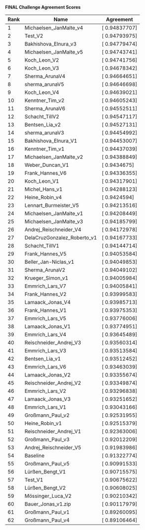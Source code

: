 **FINAL Challenge Agreement Scores**



|Rank|Name|Agreement|
|----|-----|---|
|1|Michaelsen_JanMalte_v4|[ 0.94837707]|
|2|Test_V2|[ 0.94793975]|
|3|Bakhishova_Elnura_v3|[ 0.94779474]|
|4|Michaelsen_JanMalte_v5|[ 0.94743741]|
|5|Koch_Leon_V2|[ 0.94741756]|
|6|Koch_Leon_V3|[ 0.94678342]|
|7|Sherma_ArunaV4|[ 0.94664651]|
|8|sherma_arunaV5|[ 0.94646698]|
|9|Koch_Leon_V4|[ 0.94639021]|
|10|Kenntner_Tim_v2|[ 0.94605243]|
|11|Sherma_ArunaV6|[ 0.94552511]|
|12|Schacht_TillV2|[ 0.94547117]|
|13|Bentsen_Lia_v2|[ 0.94527131]|
|14|sherma_arunaV3|[ 0.94454992]|
|15|Bakhishova_Elnura_V1|[ 0.94453007]|
|16|Kenntner_Tim_v1|[ 0.94437039]|
|17|Michaelsen_JanMalte_v2|[ 0.94388849]|
|18|Weber_Duncan_V1|[ 0.9434675]|
|19|Frank_Hannes_V6|[ 0.94336355]|
|20|Koch_Leon_V1|[ 0.94317901]|
|21|Michel_Hans_v1|[ 0.94288123]|
|22|Heine_Robin_v4|[ 0.9424594]|
|23|Lennart_Burmeister_V5|[ 0.94213516]|
|24|Michaelsen_JanMalte_v1|[ 0.94208449]|
|25|Michaelsen_JanMalte_v3|[ 0.94185799]|
|26|Andrej_Reischneider_V4|[ 0.94172978]|
|27|DelaCruzGonzalez_Roberto_v1|[ 0.94167733]|
|28|Schacht_TillV1|[ 0.94144714]|
|29|Frank_Hannes_V5|[ 0.94053584]|
|30|Beller_Jan-Niclas_v1|[ 0.94049853]|
|31|Sherma_ArunaV2|[ 0.94049102]|
|32|Krueger_Simon_v1|[ 0.94005984]|
|33|Emmrich_Lars_V7|[ 0.94005841]|
|34|Frank_Hannes_V2|[ 0.93999583]|
|35|Lamaack_Jonas_V4|[ 0.93985713]|
|36|Frank_Hannes_V1|[ 0.93975353]|
|37|Emmrich_Lars_V5|[ 0.93776006]|
|38|Lamaack_Jonas_V1|[ 0.93774951]|
|39|Emmrich_Lars_V4|[ 0.93645489]|
|40|Reischneider_Andrej_V3|[ 0.93560314]|
|41|Emmrich_Lars_V3|[ 0.93513584]|
|42|Bentsen_Lia_v1|[ 0.93512452]|
|43|Emmrich_Lars_V6|[ 0.93463039]|
|44|Lamaack_Jonas_V2|[ 0.93355674]|
|45|Reischneider_Andrej_V2|[ 0.93349874]|
|46|Emmrich_Lars_V2|[ 0.93296838]|
|47|Lamaack_Jonas_V3|[ 0.93251652]|
|48|Emmrich_Lars_V1|[ 0.93043166]|
|49|Großmann_Paul_v2|[ 0.92531955]|
|50|Heine_Robin_v1|[ 0.92515379]|
|51|Reischneider_Andrej_V1|[ 0.92363006]|
|52|Großmann_Paul_v3|[ 0.92012209]|
|53|Andrej_Reischneider_V5|[ 0.91983986]|
|54|Baseline|[ 0.91322774]|
|55|Großmann_Paul_v5|[ 0.90991533]|
|56|Lürßen_Bengt_V1|[ 0.90715575]|
|57|Test_V1|[ 0.90675622]|
|58|Lürßen_Bengt_V2|[ 0.90608025]|
|59|Mössinger_Luca_V2|[ 0.90210342]|
|60|Bauer_Jonas_v1.zip|[ 0.90117979]|
|61|Großmann_Paul_v1|[ 0.89260095]|
|62|Großmann_Paul_v4|[ 0.89106464]|
